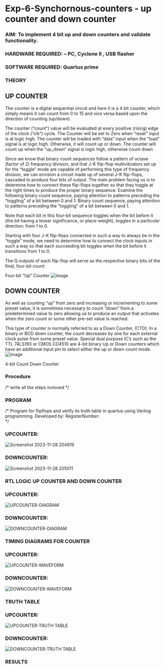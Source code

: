 # Exp-6-Synchornous-counters - up counter and down counter 
### AIM: To implement 4 bit up and down counters and validate  functionality.
### HARDWARE REQUIRED:  – PC, Cyclone II , USB flasher
### SOFTWARE REQUIRED:   Quartus prime
### THEORY 

## UP COUNTER 
The counter is a digital sequential circuit and here it is a 4 bit counter, which simply means it can count from 0 to 15 and vice versa based upon the direction of counting (up/down). 

The counter (“count“) value will be evaluated at every positive (rising) edge of the clock (“clk“) cycle.
The Counter will be set to Zero when “reset” input is at logic high.
The counter will be loaded with “data” input when the “load” signal is at logic high. Otherwise, it will count up or down.
The counter will count up when the “up_down” signal is logic high, otherwise count down

Since we know that binary count sequences follow a pattern of octave (factor of 2) frequency division, and that J-K flip-flop multivibrators set up for the “toggle” mode are capable of performing this type of frequency division, we can envision a circuit made up of several J-K flip-flops, cascaded to produce four bits of output.
The main problem facing us is to determine how to connect these flip-flops together so that they toggle at the right times to produce the proper binary sequence.
Examine the following binary count sequence, paying attention to patterns preceding the “toggling” of a bit between 0 and 1:
Binary count sequence, paying attention to patterns preceding the “toggling” of a bit between 0 and 1.

Note that each bit in this four-bit sequence toggles when the bit before it (the bit having a lesser significance, or place-weight), toggles in a particular direction: from 1 to 0.



 
 

Starting with four J-K flip-flops connected in such a way to always be in the “toggle” mode, we need to determine how to connect the clock inputs in such a way so that each succeeding bit toggles when the bit before it transitions from 1 to 0.

The Q outputs of each flip-flop will serve as the respective binary bits of the final, four-bit count:

 
 

Four-bit “Up” Counter
![image](https://user-images.githubusercontent.com/36288975/169644758-b2f4339d-9532-40c5-af40-8f4f8c942e2c.png)



## DOWN COUNTER 

As well as counting “up” from zero and increasing or incrementing to some preset value, it is sometimes necessary to count “down” from a predetermined value to zero allowing us to produce an output that activates when the zero count or some other pre-set value is reached.

This type of counter is normally referred to as a Down Counter, (CTD). In a binary or BCD down counter, the count decreases by one for each external clock pulse from some preset value. Special dual purpose IC’s such as the TTL 74LS193 or CMOS CD4510 are 4-bit binary Up or Down counters which have an additional input pin to select either the up or down count mode.
![image](https://user-images.githubusercontent.com/36288975/169644844-1a14e123-7228-4ed8-81a9-eb937dff4ac8.png)


4-bit Count Down Counter
### Procedure
/* write all the steps invloved */



### PROGRAM 
/*
Program for flipflops  and verify its truth table in quartus using Verilog programming.
Developed by: 
RegisterNumber:  
*/
### UPCOUNTER:
![Screenshot 2023-11-28 204919](https://github.com/hasnu0406/Exp-7-Synchornous-counters-/assets/135305537/b5fd7566-7850-4847-8601-77da5b3ea60b)

### DOWNCOUNTER:
![Screenshot 2023-11-28 205011](https://github.com/hasnu0406/Exp-7-Synchornous-counters-/assets/135305537/b786decc-4fb9-4ac2-99a1-05ec8aead719)


### RTL LOGIC UP COUNTER AND DOWN COUNTER  
### UPCOUNTER:
![UPCOUNTER-DIAGRAM](https://github.com/hasnu0406/Exp-7-Synchornous-counters-/assets/135305537/46336570-d6bb-47d0-97e9-607101ed8cf9)

### DOWNCOUNTER:
![DOWNCOUNTER-DIAGRAM](https://github.com/hasnu0406/Exp-7-Synchornous-counters-/assets/135305537/f72ae682-593a-4b59-9a91-728102e158ec)


### TIMING DIAGRAMS FOR COUNTER 
### UPCOUNTER:
![UPCOUNTER-WAVEFORM](https://github.com/hasnu0406/Exp-7-Synchornous-counters-/assets/135305537/f6e6ea5e-dfaf-4d72-8990-68b9ec8f3b60)

### DOWNCOUNTER:
![DOWNCOUNTER-WAVEFORM](https://github.com/hasnu0406/Exp-7-Synchornous-counters-/assets/135305537/9519347f-5979-4466-9a22-b50ccf592667)


### TRUTH TABLE 
### UPCOUNTER:
![UPCOUNTER-TRUTH TABLE](https://github.com/hasnu0406/Exp-7-Synchornous-counters-/assets/135305537/be1a0827-4571-4bf3-b3da-d718f579bbe7)

### DOWNCOUNTER:
![DOWNCOUNTER-TRUTH TABLE](https://github.com/hasnu0406/Exp-7-Synchornous-counters-/assets/135305537/3e195414-f879-40d5-9e71-2861f6d35d80)

### RESULTS 
